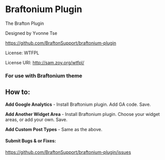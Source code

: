 # Braftonium Plugin
The Brafton Plugin

Designed by Yvonne Tse

https://github.com/BraftonSupport/braftonium-plugin

License: WTFPL

License URI: http://sam.zoy.org/wtfpl/

### For use with Braftonium theme
## How to:
**Add Google Analytics** - Install Braftonium plugin. Add GA code. Save.

**Add Another Widget Area** - Install Braftonium plugin. Choose your widget areas, or add your own. Save.

**Add Custom Post Types** - Same as the above.

#### Submit Bugs & or Fixes:
https://github.com/BraftonSupport/braftonium-plugin/issues